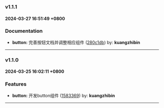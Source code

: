 ### v1.1.1
#### 2024-03-27 16:51:49 +0800

### Documentation

* **button:** 完善按钮文档并调整相应组件  ([280c1db](https://github.com/bin-K/ued-plus/commit/280c1db)) by: **kuangzhibin**

---

### v1.1.0
#### 2024-03-25 16:02:11 +0800

### Features

* **button:** 开发button组件  ([1583369](https://github.com/bin-K/ued-plus/commit/1583369)) by: **kuangzhibin**

---
